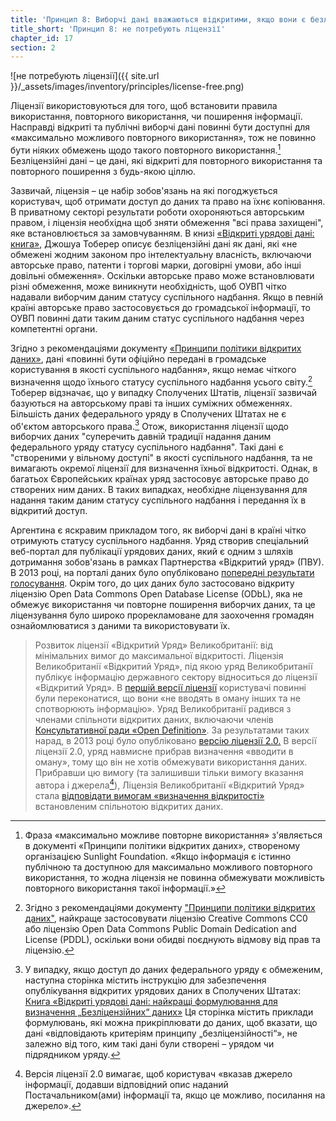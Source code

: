 ```yaml
---
title: 'Принцип 8: Виборчі дані вважаються відкритими, якщо вони є безліцензійними.'
title_short: 'Принцип 8: не потребують ліцензії'
chapter_id: 17
section: 2
---
```


![не потребують ліцензії]({{ site.url }}/\_assets/images/inventory/principles/license-free.png)

Ліцензії використовуються для того, щоб встановити правила використання, повторного використання, чи поширення інформації. Насправді відкриті та публічні виборчі дані повинні бути доступні для «максимально можливого повторного використання», тож не повинно бути ніяких обмежень щодо такого повторного використання.[^1] Безліцензійні дані – це дані, які відкриті для повторного використання та повторного поширення з будь-якою ціллю.

Зазвичай, ліцензія – це набір зобов'язань на які погоджується користувач, щоб отримати доступ до даних та право на їхнє копіювання. В приватному секторі результати роботи охороняються авторським правом, і ліцензія необхідна щоб зняти обмеження "всі права захищені", яке встановлюється за замовчуванням. В книзі [«Відкриті урядові дані: книга»](https://opengovdata.io/2014/no-discrimination-license-free/), Джошуа Тоберер описує безліцензійні дані як дані, які «не обмежені жодним законом про інтелектуальну власність, включаючи авторське право, патенти і торгові марки, договірні умови, або інші довільні обмеження». Оскільки авторське право може встановлювати різні обмеження, може виникнути необхідність, щоб ОУВП чітко надавали виборчим даним статусу суспільного надбання. Якщо в певній країні авторське право застосовується до громадської інформації, то ОУВП повинні дати таким даним статус суспільного надбання через компетентні органи.

Згідно з рекомендаціями документу [«Принципи політики відкритих даних»](http://sunlightfoundation.com/opendataguidelines/#license-free), дані «повинні бути офіційно передані в громадське користування в якості суспільного надбання», якщо немає чіткого визначення щодо їхнього статусу суспільного надбання усього світу.[^2] Тоберер відзначає, що у випадку Сполучених Штатів, ліцензії зазвичай базуються на авторському праві та інших суміжних обмеженнях. Більшість даних федерального уряду в Сполучених Штатах не є об'єктом авторського права.[^3] Отож, використання ліцензії щодо виборчих даних "суперечить давній традиції надання даним федерального уряду статусу суспільного надбання". Такі дані є "створеними у вільному доступі" в якості суспільного надбання, та не вимагають окремої ліцензії для визначення їхньої відкритості. Однак, в багатьох Європейських країнах уряд застосовує авторське право до створених ним даних. В таких випадках, необхідне ліцензування для надання таким даним статусу суспільного надбання і передання їх в відкритий доступ.

Аргентина є яскравим прикладом того, як виборчі дані в країні чітко отримують статусу суспільного надбання. Уряд створив спеціальний веб-портал для публікації урядових даних, який є одним з шляхів дотримання зобов'язань в рамках Партнерства «Відкритий уряд» (ПВУ). В 2013 році, на порталі даних було опубліковано [попередні результати голосування](http://datospublicos.gob.ar/data/dataset/elecciones-2013). Окрім того, до цих даних було застосовано відкриту ліцензію Open Data Commons Open Database License (ODbL), яка не обмежує використання чи повторне поширення виборчих даних, та це ліцензування було широко прорекламоване для заохочення громадян ознайомлюватися з даними та використовувати їх.

> Розвиток ліцензії «Відкритий Уряд» Великобританії: від мінімальних вимог до максимальної відкритості. Ліцензія Великобританії «Відкритий Уряд», під якою уряд Великобританії публікує інформацію державного сектору відноситься до ліцензії «Відкритий Уряд». В [першій версії ліцензії](http://www.nationalarchives.gov.uk/doc/open-government-licence/version/1/) користувачі повинні були переконатися, що вони «не вводять в оману інших та не спотворюють інформацію». Уряд Великобританії радився з членами спільноти відкритих даних, включаючи членів [Консультативної ради «Open Definition»](http://opendefinition.org/advisory-council/). За результатами таких нарад, в 2013 році було опубліковано [версію ліцензії 2.0.](http://www.nationalarchives.gov.uk/doc/open-government-licence/version/2/) В версії ліцензії 2.0, уряд навмисне прибрав визначення «вводити в оману», тому що він не хотів обмежувати використання даних. Прибравши цю вимогу (та залишивши тільки вимогу вказання автора і джерела[^4]), Ліцензія Великобританії «Відкритий Уряд» стала [відповідати вимогам «визначення відкритості»](http://opendefinition.org/licenses/process/) встановленим спільнотою відкритих даних.

[^1]: Фраза «максимально можливе повторне використання» з'являється в документі «Принципи політики відкритих даних», створеному організацією Sunlight Foundation. «Якщо інформація є істинно публічною та доступною для максимально можливого повторного використання, то жодна ліцензія не повинна обмежувати можливість повторного використання такої інформації.»
[^2]: Згідно з рекомендаціями документу ["Принципи політики відкритих даних"](http://sunlightfoundation.com/opendataguidelines/#license-free), найкраще застосовувати ліцензію Creative Commons CC0 або ліцензію Open Data Commons Public Domain Dedication and License (PDDL), оскільки вони обидві поєднують відмову від прав та ліцензію.
[^3]: У випадку, якщо доступ до даних федерального уряду є обмеженим, наступна сторінка містить інструкцію для забезпечення опублікування відкритих урядових даних в Сполучених Штатах: [Книга «Відкриті урядові дані: найкращі формулювання для визначення „Безліцензійних“ даних»](https://theunitedstates.io/licensing/) Ця сторінка містить приклади формулювань, які можна прикріплювати до даних, щоб вказати, що дані «відповідають критеріям принципу „безліцензійності“», не залежно від того, ким такі дані були створені – урядом чи підрядником уряду.
[^4]: Версія ліцензії 2.0 вимагає, щоб користувач «вказав джерело інформації, додавши відповідний опис наданий Постачальником(ами) інформації та, якщо це можливо, посилання на джерело».
